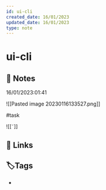 ```yaml
---
id: ui-cli
created_date: 16/01/2023
updated_date: 16/01/2023
type: note
---
```


#  ui-cli

## 📝 Notes

16/01/2023:01:41

![[Pasted image 20230116133527.png]]

#task 

![[˜]]


## 🔗 Links

## **🏷️Tags**

- 
